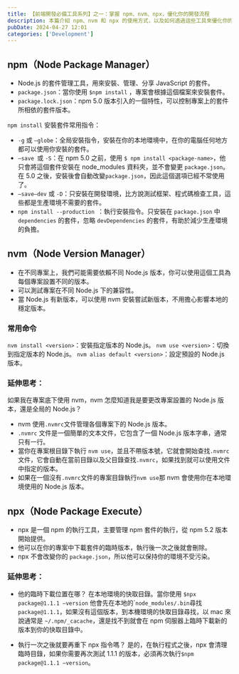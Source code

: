 ```yaml
---
title: 【前端開發必備工具系列】之一：掌握 npm、nvm、npx，優化你的開發流程
description: 本篇介紹 npm、nvm 和 npx 的使用方式，以及如何透過這些工具來優化你的開發流程。
pubDate: 2024-04-27 12:01
categories: ['Development']
---
```


## npm（Node Package Manager）

- Node.js 的套件管理工具，用來安裝、管理、分享 JavaScript 的套件。
- `package.json`：當你使用 `$npm install` ，專案會根據這個檔案來安裝套件。
- `package.lock.json`：npm 5.0 版本引入的一個特性，可以控制專案上的套件所相依的套件版本。

`npm install` 安裝套件常用指令：
  - `-g` 或 `—globe`：全局安裝指令，安裝在你的本地環境中，在你的電腦任何地方都可以使用你安裝的套件。
  - `—save `或 `-S`：在 npm 5.0 之前，使用 `$ npm install <package-name>`，他只會將這個套件安裝在 node_modules 資料夾，並不會變更 `package.json`。在 5.0 之後，安裝後會自動改變`package.json`，因此這個選項已經不常使用了。
  - `—save—dev` 或 `-D`：只安裝在開發環境，比方說測試框架、程式碼檢查工具，這些都是生產環境不需要的套件。
  - `npm install --production `：執行安裝指令。只安裝在 `package.json` 中 `dependencies` 的套件，忽略 `devDependencies` 的套件，有助於減少生產環境的負擔。

## nvm（Node Version Manager）

- 在不同專案上，我們可能需要依賴不同 Node.js 版本，你可以使用這個工具為每個專案設置不同的版本。
- 可以測試專案在不同 Node.js 下的兼容性。
- 當 Node.js 有新版本，可以使用 nvm 安裝嘗試新版本，不用擔心影響本地的穩定版本。

### 常用命令
`nvm install <version>`：安裝指定版本的 Node.js。
`nvm use <version>`：切換到指定版本的 Node.js。
`nvm alias default <version>`：設定預設的 Node.js 版本。

### 延伸思考：

如果我在專案底下使用 nvm，nvm 怎麼知道我是要更改專案設置的 Node.js 版本，還是全局的 Node.js？

- nvm 使用`.nvmrc`文件管理各個專案下的 Node.js 版本。
- `.nvmrc` 文件是一個簡單的文本文件，它包含了一個 Node.js 版本字串，通常只有一行。
- 當你在專案根目錄下執行 `nvm use`，並且不帶版本號，它就會開始查找`.nvmrc`文件，它會自動在當前目錄以及父目錄查找`.nvmrc`，如果找到就可以使用文件中指定的版本。
- 如果在一個沒有`.nvmrc`文件的專案目錄執行`nvm use`那 nvm 會使用你在本地環境使用的 Node.js 版本。

## npx（Node Package Execute）

- npx 是一個 npm 的執行工具，主要管理 npm 套件的執行，從 npm 5.2 版本開始提供。
- 他可以在你的專案中下載套件的臨時版本，執行後一次之後就會刪除。
- npx 不會改變你的 `package.json`，所以他可以保持你的環境不受污染。

### 延伸思考：

- 他的臨時下載位置在哪？
在本地環境的快取目錄。當你使用 `$npx package@1.1.1 —version` 他會先在本地的\``node_modules/.bin`尋找`package@1.1.1`，如果沒有這個版本，到本機環境的快取目錄尋找，以 mac 來說通常是 `~/.npm/_cacache`，還是找不到就會在 npm 伺服器上臨時下載新的版本到你的快取目錄中。

- 執行一次之後就要再重下 npx 指令嗎？
是的，在執行程式之後，npx 會清理臨時目錄，如果你需要再次測試 1.1.1 的版本，必須再次執行`$npm package@1.1.1 —version`。